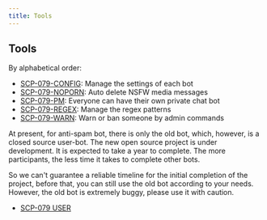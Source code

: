 ```yaml
---
title: Tools
---
```


## Tools

By alphabetical order:

- <a href="/config/">SCP-079-CONFIG</a>: 
Manage the settings of each bot
- <a href="/noporn/">SCP-079-NOPORN</a>: 
Auto delete NSFW media messages
- <a href="/pm/">SCP-079-PM</a>: 
Everyone can have their own private chat bot
- <a href="/regex/">SCP-079-REGEX</a>: 
Manage the regex patterns
- <a href="/warn/">SCP-079-WARN</a>: 
Warn or ban someone by admin commands

At present, for anti-spam bot, there is only the old bot, which, however, is a 
closed source user-bot. The new open source project is under development. It is 
expected to take a year to complete. The more participants, the less 
time it takes to complete other bots.

So we can't guarantee a reliable timeline for the initial completion of 
the project, before that, you can still use the old bot according to 
your needs. However, the old bot is extremely buggy, please use it 
with caution.

- <a href="https://t.me/SCP_079_INFO/71" class="079" target="_blank">SCP-079 USER</a>

<audio src="/audio/page/tools.ogg" autoplay></audio>
<audio id="dooropen079" src="/audio/door/dooropen079.ogg"/>
